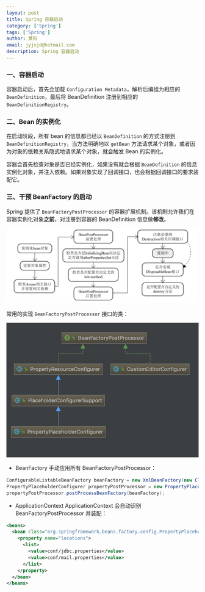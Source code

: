 ```yaml
---
layout: post
title: Spring 容器启动
category: ['Spring']
tags: ['Spring']
author: 景阳
email: jyjsjd@hotmail.com
description: Spring 容器启动
---
```


### 一、容器启动
容器启动后，首先会加载 `Configuration Metadata`，解析后编组为相应的 `BeanDefinition`，最后将 BeanDefinition 注册到相应的`BeanDefinitionRegistry`。

### 二、Bean 的实例化
在启动阶段，所有 bean 的信息都已经以 `BeanDefinition` 的方式注册到 `BeanDefinitionRegistry`，当方法明确地以 `getBean` 方法请求某个对象，或者因为对象的依赖关系隐式地请求某个对象，就会触发 Bean 的实例化。

容器会首先检查对象是否已经实例化，如果没有就会根据 `BeanDefinition` 的信息实例化对象，并注入依赖。如果对象实现了回调接口，也会根据回调接口的要求装配它。

### 三、干预 BeanFactory 的启动
Spring 提供了 `BeanFactoryPostProcessor` 的容器扩展机制。该机制允许我们在容器实例化对象**之前**，对注册到容器的 BeanDefinition 信息做**修改**。

![bean.png](/assets/img/bean.png)

常用的实现 `BeanFactoryPostProcessor` 接口的类：

![beanpost.png](/assets/img/beanpost.png)

* BeanFactory
手动应用所有 BeanFactoryPostProcessor：

```java
ConfigurableListableBeanFactory beanFactory = new XmlBeanFactory(new ClassPathResource("...")); 
PropertyPlaceholderConfigurer propertyPostProcessor = new PropertyPlaceholderConfigurer(); propertyPostProcessor.setLocation(new ClassPathResource("...")); 
propertyPostProcessor.postProcessBeanFactory(beanFactory);
```

* ApplicationContext
ApplicationContext 会自动识别 BeanFactoryPostProcessor 并装配：

```xml
<beans> 
  <bean class="org.springframework.beans.factory.config.PropertyPlaceholderConfigurer"> 
    <property name="locations"> 
      <list> 
        <value>conf/jdbc.properties</value> 
        <value>conf/mail.properties</value> 
      </list> 
    </property> 
  </bean> 
</beans>
```
